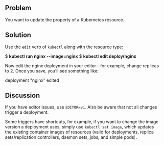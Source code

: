 ## Problem

You want to update the property of a Kubernetes resource.

## Solution

Use the `edit` verb of `kubectl` along with the resource type:

$ **kubectl run nginx --image=nginx**
$ **kubectl edit deploy/nginx**

Now edit the nginx deployment in your editor—​for example, change replicas to 2. Once you save, you’ll see something like:

deployment "nginx" edited

## Discussion

If you have editor issues, use `EDITOR=vi`. Also be aware that not all changes trigger a deployment.

Some triggers have shortcuts, for example, if you want to change the image version a deployment uses, simply use `kubectl set image`, which updates the existing container images of resources (valid for deployments, replica sets/replication controllers, daemon sets, jobs, and simple pods).